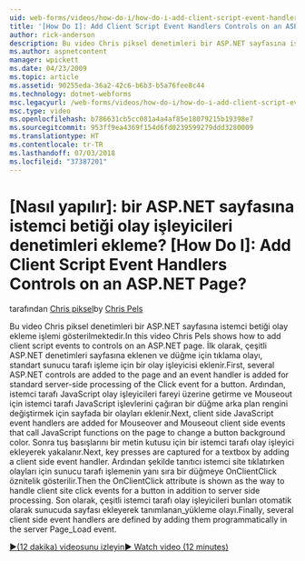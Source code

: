 ```yaml
---
uid: web-forms/videos/how-do-i/how-do-i-add-client-script-event-handlers-controls-on-an-aspnet-page
title: '[How Do I]: Add Client Script Event Handlers Controls on an ASP.NET Page? | Microsoft Docs'
author: rick-anderson
description: Bu video Chris piksel denetimleri bir ASP.NET sayfasına istemci betiği olay ekleme işlemi gösterilmektedir. İlk olarak, çeşitli ASP.NET denetimleri, sayfa ve bir e eklenir...
ms.author: aspnetcontent
manager: wpickett
ms.date: 04/23/2009
ms.topic: article
ms.assetid: 90255eda-36a2-42c6-b6b3-b5a76fee8c44
ms.technology: dotnet-webforms
msc.legacyurl: /web-forms/videos/how-do-i/how-do-i-add-client-script-event-handlers-controls-on-an-aspnet-page
msc.type: video
ms.openlocfilehash: b786631cb5cc081a4a4af85e18079215b19398e7
ms.sourcegitcommit: 953ff9ea4369f154d6fd0239599279ddd3280009
ms.translationtype: HT
ms.contentlocale: tr-TR
ms.lasthandoff: 07/03/2018
ms.locfileid: "37387201"
---
```

<a name="how-do-i-add-client-script-event-handlers-controls-on-an-aspnet-page"></a>[Nasıl yapılır]: bir ASP.NET sayfasına istemci betiği olay işleyicileri denetimleri ekleme?
[How Do I]: Add Client Script Event Handlers Controls on an ASP.NET Page?
====================
<span data-ttu-id="89cd7-104">tarafından [Chris piksel](https://twitter.com/chrispels)</span><span class="sxs-lookup"><span data-stu-id="89cd7-104">by [Chris Pels](https://twitter.com/chrispels)</span></span>

<span data-ttu-id="89cd7-105">Bu video Chris piksel denetimleri bir ASP.NET sayfasına istemci betiği olay ekleme işlemi gösterilmektedir.</span><span class="sxs-lookup"><span data-stu-id="89cd7-105">In this video Chris Pels shows how to add client script events to controls on an ASP.NET page.</span></span> <span data-ttu-id="89cd7-106">İlk olarak, çeşitli ASP.NET denetimleri sayfasına eklenen ve düğme için tıklama olayı, standart sunucu tarafı işleme için bir olay işleyicisi eklenir.</span><span class="sxs-lookup"><span data-stu-id="89cd7-106">First, several ASP.NET controls are added to the page and an event handler is added for standard server-side processing of the Click event for a button.</span></span> <span data-ttu-id="89cd7-107">Ardından, istemci tarafı JavaScript olay işleyicileri fareyi üzerine getirme ve Mouseout için istemci tarafı JavaScript işlevlerini çağıran bir düğme arka plan rengini değiştirmek için sayfada bir olayları eklenir.</span><span class="sxs-lookup"><span data-stu-id="89cd7-107">Next, client side JavaScript event handlers are added for Mouseover and Mouseout client side events that call JavaScript functions on the page to change a button background color.</span></span> <span data-ttu-id="89cd7-108">Sonra tuş basışlarını bir metin kutusu için bir istemci tarafı olay işleyici ekleyerek yakalanır.</span><span class="sxs-lookup"><span data-stu-id="89cd7-108">Next, key presses are captured for a textbox by adding a client side event handler.</span></span> <span data-ttu-id="89cd7-109">Ardından şekilde tanıtıcı istemci site tıklatırken olayları için sunucu tarafı işlemenin yanı sıra bir düğmeye OnClientClick öznitelik gösterilir.</span><span class="sxs-lookup"><span data-stu-id="89cd7-109">Then the OnClientClick attribute is shown as the way to handle client site click events for a button in addition to server side processing.</span></span> <span data-ttu-id="89cd7-110">Son olarak, çeşitli istemci tarafı olay işleyicileri bunları otomatik olarak sunucuda sayfası ekleyerek tanımlanan\_yükleme olayı.</span><span class="sxs-lookup"><span data-stu-id="89cd7-110">Finally, several client side event handlers are defined by adding them programmatically in the server Page\_Load event.</span></span>

[<span data-ttu-id="89cd7-111">&#9654;(12 dakika) videosunu izleyin</span><span class="sxs-lookup"><span data-stu-id="89cd7-111">&#9654; Watch video (12 minutes)</span></span>](https://channel9.msdn.com/Blogs/ASP-NET-Site-Videos/how-do-i-add-client-script-event-handlers-controls-on-an-aspnet-page)
